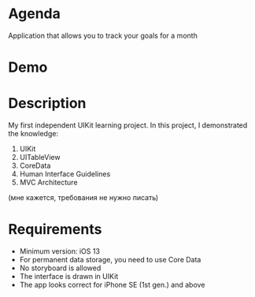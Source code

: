 #  Agenda
Application that allows you to track your goals for a month

# Demo

# Description
My first independent UIKit learning project. In this project, I demonstrated the knowledge:
1. UIKit
1. UITableView
2. CoreData
3. Human Interface Guidelines
4. MVC Architecture

(мне кажется, требования не нужно писать)
# Requirements
- Minimum version: iOS 13
- For permanent data storage, you need to use Core Data
- No storyboard is allowed
- The interface is drawn in UIKit
- The app looks correct for iPhone SE (1st gen.) and above
